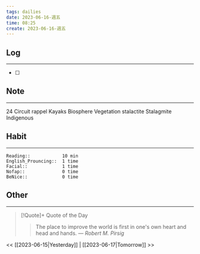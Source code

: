 ```yaml
---
tags: dailies  
date: 2023-06-16-週五
time: 08:25
create: 2023-06-16-週五
---
```


## Log
---
- [ ] 

## Note
---
24
Circuit
rappel
Kayaks
Biosphere
Vegetation
stalactite
Stalagmite
Indigenous

## Habit
---
```
Reading::            10 min
English_Prouncing::  1 time
Facial::             1 time
Nofap::              0 time
BeNice::             0 time

```
## Other
---

> [!Quote]+ Quote of the Day
> > The place to improve the world is first in one's own heart and head and hands.
> — <cite>Robert M. Pirsig</cite>

<< [[2023-06-15|Yesterday]] | [[2023-06-17|Tomorrow]] >>